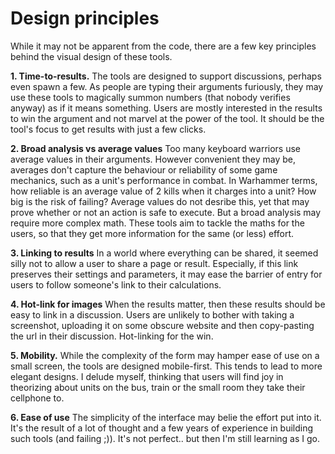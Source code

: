 # Design principles

While it may not be apparent from the code, there are a few key principles behind the visual design of these tools.

**1. Time-to-results.** The tools are designed to support discussions, perhaps even spawn a few. As people are typing their arguments furiously, they may use these tools to magically summon numbers (that nobody verifies anyway) as if it means something. Users are mostly interested in the results to win the argument and not marvel at the power of the tool. It should be the tool's focus to get results with just a few clicks.


**2. Broad analysis vs average values**
Too many keyboard warriors use average values in their arguments. However convenient they may be, averages don't capture the behaviour or reliability of some game mechanics, such as a unit's performance in combat. In Warhammer terms, how reliable is an average value of 2 kills when it charges into a unit? How big is the risk of failing? Average values do not desribe this, yet that may prove whether or not an action is safe to execute. But a broad analysis may require more complex math. These tools aim to tackle the maths for the users, so that they get more information for the same (or less) effort.

**3. Linking to results**
In a world where everything can be shared, it seemed silly not to allow a user to share a page or result. Especially, if this link preserves their settings and parameters, it may ease the barrier of entry for users to follow someone's link to their calculations.

**4. Hot-link for images** 
When the results matter, then these results should be easy to link in a discussion. Users are unlikely to bother with taking a screenshot, uploading it on some obscure website and then copy-pasting the url in their discussion. Hot-linking for the win.

**5. Mobility.**
While the complexity of the form may hamper ease of use on a small screen, the tools are designed mobile-first. This tends to lead to more elegant designs. I delude myself, thinking that users will find joy in theorizing about units on the bus, train or the small room they take their cellphone to.


**6. Ease of use**
The simplicity of the interface may belie the effort put into it. It's the result of a lot of thought and a few years of experience in building such tools (and failing ;)). It's not perfect.. but then I'm still learning as I go.



